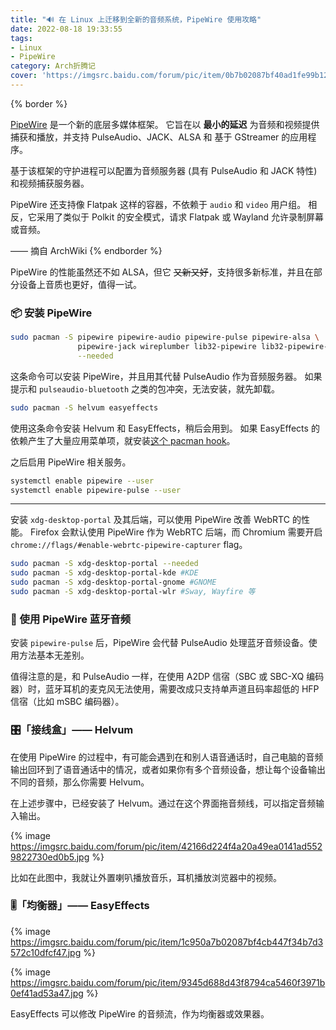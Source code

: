 ```yaml
---
title: "🔊 在 Linux 上迁移到全新的音频系统，PipeWire 使用攻略"
date: 2022-08-18 19:33:55
tags:
- Linux
- PipeWire
category: Arch折腾记
cover: 'https://imgsrc.baidu.com/forum/pic/item/0b7b02087bf40ad1fe99b122122c11dfa8eccef6.jpg'
---
```


{% border %}

[PipeWire](https://pipewire.org) 是一个新的底层多媒体框架。 它旨在以 **最小的延迟** 为音频和视频提供捕获和播放，并支持 PulseAudio、JACK、ALSA 和 基于 GStreamer 的应用程序。

基于该框架的守护进程可以配置为音频服务器 (具有 PulseAudio 和 JACK 特性) 和视频捕获服务器。

PipeWire 还支持像 Flatpak 这样的容器，不依赖于 `audio` 和 `video` 用户组。 相反，它采用了类似于 Polkit 的安全模式，请求 Flatpak 或 Wayland 允许录制屏幕或音频。

—— 摘自 ArchWiki
{% endborder %}



<!-- more -->



PipeWire 的性能虽然还不如 ALSA，但它 ~~又新又好~~，支持很多新标准，并且在部分设备上音质也更好，值得一试。



### 📦 安装 PipeWire

```bash
sudo pacman -S pipewire pipewire-audio pipewire-pulse pipewire-alsa \
               pipewire-jack wireplumber lib32-pipewire lib32-pipewire-jack \
               --needed
```

这条命令可以安装 PipeWire，并且用其代替 PulseAudio 作为音频服务器。
如果提示和 `pulseaudio-bluetooth` 之类的包冲突，无法安装，就先卸载。

```bash
sudo pacman -S helvum easyeffects
```

使用这条命令安装 Helvum 和 EasyEffects，稍后会用到。
如果 EasyEffects 的依赖产生了大量应用菜单项，就安装[这个 pacman hook](https://raw.githubusercontent.com/YidaozhanYa/dotfiles/main/etc/pacman.d/hooks/lsp-plugins.hook)。

之后启用 PipeWire 相关服务。

```bash
systemctl enable pipewire --user
systemctl enable pipewire-pulse --user
```
---

安装 `xdg-desktop-portal` 及其后端，可以使用 PipeWire 改善 WebRTC 的性能。
Firefox 会默认使用 PipeWire 作为 WebRTC 后端，而 Chromium 需要开启 `chrome://flags/#enable-webrtc-pipewire-capturer` flag。

```bash
sudo pacman -S xdg-desktop-portal --needed
sudo pacman -S xdg-desktop-portal-kde #KDE
sudo pacman -S xdg-desktop-portal-gnome #GNOME
sudo pacman -S xdg-desktop-portal-wlr #Sway, Wayfire 等
```

### 🦷 使用 PipeWire 蓝牙音频

安装 `pipewire-pulse` 后，PipeWire 会代替 PulseAudio 处理蓝牙音频设备。使用方法基本无差别。

值得注意的是，和 PulseAudio 一样，在使用 A2DP 信宿（SBC 或 SBC-XQ 编码器）时，蓝牙耳机的麦克风无法使用，需要改成只支持单声道且码率超低的 HFP 信宿（比如 mSBC 编码器）。

### 🎛️「接线盒」—— Helvum

在使用 PipeWire 的过程中，有可能会遇到在和别人语音通话时，自己电脑的音频输出回环到了语音通话中的情况，或者如果你有多个音频设备，想让每个设备输出不同的音频，那么你需要 Helvum。

在上述步骤中，已经安装了 Helvum。通过在这个界面拖音频线，可以指定音频输入输出。

{% image https://imgsrc.baidu.com/forum/pic/item/42166d224f4a20a49ea0141ad5529822730ed0b5.jpg %}

比如在此图中，我就让外置喇叭播放音乐，耳机播放浏览器中的视频。

### 🎚️「均衡器」—— EasyEffects

{% image https://imgsrc.baidu.com/forum/pic/item/1c950a7b02087bf4cb447f34b7d3572c10dfcf47.jpg %}

{% image https://imgsrc.baidu.com/forum/pic/item/9345d688d43f8794ca5460f3971b0ef41ad53a47.jpg %}

EasyEffects 可以修改 PipeWire 的音频流，作为均衡器或效果器。
